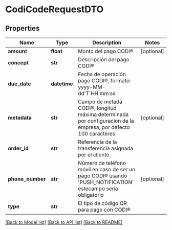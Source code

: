# CodiCodeRequestDTO

## Properties
Name | Type | Description | Notes
------------ | ------------- | ------------- | -------------
**amount** | **float** | Monto del pago CODI® | [optional] 
**concept** | **str** | Descripción del pago CODI® | 
**due_date** | **datetime** | Fecha de operación pago CODI®, formato: yyyy-MM-dd&#x27;T&#x27;HH:mm:ss | 
**metadata** | **str** | Campo de metada CODI®, longitud máxima determinada por configuracion de la empresa, por defecto 100 caracteres | [optional] 
**order_id** | **str** | Referencia de la transferencia asignada por el cliente | 
**phone_number** | **str** | Número de teléfono móvil en caso de ser un pago CODI® usando &#x27;PUSH_NOTIFICATION&#x27; estecampo sería obligatorio | [optional] 
**type** | **str** | El tipo de código QR para pago con CODI® | 

[[Back to Model list]](../README.md#documentation-for-models) [[Back to API list]](../README.md#documentation-for-api-endpoints) [[Back to README]](../README.md)

